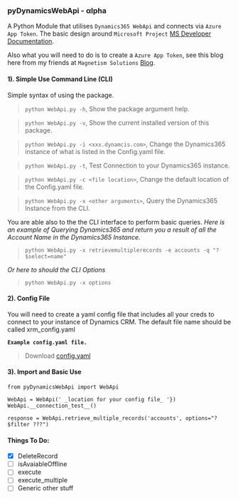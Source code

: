 ### pyDynamicsWebApi - αlpha 

A Python Module that utilises `Dynamics365 WebApi` and connects via `Azure App Token`. The basic design around `Microsoft Project` [MS Developer Documentation](https://docs.microsoft.com/en-us/dynamics365/customer-engagement/developer/clientapi/reference/xrm-webapi). 

Also what you will need to do is to create a `Azure App Token`, see this blog here from my friends at `Magnetism Solutions` [Blog](https://www.magnetismsolutions.com/blog/johntowgood/2018/03/08/dynamics-365-online-authenticate-with-client-credentials).



#### 1). Simple Use Command Line (CLI)
Simple syntax of using the package.
> ```python WebApi.py -h```, Show the package argument help.

> ```python WebApi.py -v```, Show the current installed version of this package.

> ```python WebApi.py -i <xxx.dynamcis.com>```, Change the Dynamics365 instance of what is listed in the Config.yaml file.

> ```python WebApi.py -t```, Test Connection to your Dynamics365 instance.

> ```python WebApi.py -c <file location>```, Change the default location of the Config.yaml file.

> ```python WebApi.py -x <other arguments>```, Query the Dynamics365 Instance from the CLI.

You are able also to the the CLI interface to perform basic queries.
_Here is an example of Querying Dynamics365 and return you a result of all the Account Name in the Dynamics365 Instance._
> `python WebApi.py -x retrievemultiplerecords -e accounts -q "?$select=name"`

_Or here to should the CLI Options_
> `python WebApi.py -x options`



#### 2). Config File
You will need to create a yaml config file that includes all your creds to connect to your instance of Dynamics CRM. The default file name should be called xrm_config.yaml

**`Example config.yaml file.`**

 >Download [config.yaml](https://github.com/garethcheyne/pyDynamics365WebApi/blob/master/sample_config.yaml)

#### 3). Import and Basic Use
```
from pyDynamicsWebApi import WebApi

WebApi = WebApi(' _location for your config file_ '})
WebApi.__connection_test__()

response = WebApi.retrieve_multiple_records('accounts', options="?$filter ???")

```
#### Things To Do:
- [x] DeleteRecord
- [ ] isAvaiableOffline
- [ ] execute
- [ ] execute_multiple
- [ ] Generic other stuff
